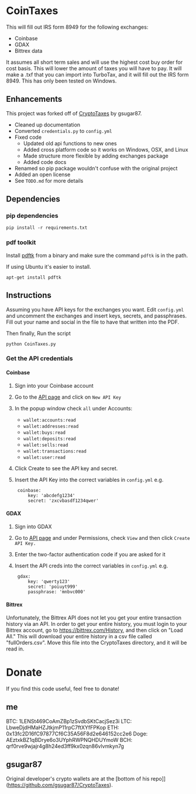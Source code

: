 # CoinTaxes

This will fill out IRS form 8949 for the following exchanges:

* Coinbase
* GDAX
* Bittrex data

It assumes all short term sales and will use the highest cost buy order for cost basis. This will lower the amount of taxes you will have to pay. It will make a .txf that you can import into TurboTax, and it will fill out the IRS form 8949. This has only been tested on Windows.

## Enhancements

This project was forked off of [CryptoTaxes](https://github.com/gsugar87/CryptoTaxes) by gsugar87.

* Cleaned up documentation
* Converted `credentials.py` to `config.yml`
* Fixed code
  * Updated old api functions to new ones
  * Added cross platform code so it works on Windows, OSX, and Linux
  * Made structure more flexible by adding exchanges package
  * Added code docs
* Renamed so pip package wouldn't confuse with the original project
* Added an open license
* See `TODO.md` for more details

## Dependencies

### pip dependencies

    pip install -r requirements.txt

### pdf toolkit

Install [pdftk](https://www.pdflabs.com/tools/pdftk-server/) from a binary and make sure the command `pdftk` is in the path.

If using Ubuntu it's easier to install.

    apt-get install pdftk 

## Instructions

Assuming you have API keys for the exchanges you want. Edit `config.yml` and uncomment the exchanges and insert keys, secrets, and passphrases. Fill out your name and social in the file to have that written into the PDF.

Then finally, Run the script

    python CoinTaxes.py

### Get the API credentials

#### Coinbase

1. Sign into your Coinbase account
2. Go to the [API page](https://www.coinbase.com/settings/api) and click on `New API Key`
3. In the popup window check `all` under Accounts:
    * `wallet:accounts:read`
    * `wallet:addresses:read`
    * `wallet:buys:read`
    * `wallet:deposits:read`
    * `wallet:sells:read`
    * `wallet:transactions:read`
    * `wallet:user:read`
4. Click Create to see the API key and secret.
5. Insert the API Key into the correct variables in `config.yml` e.g.

        coinbase:
            key: 'abcdefg1234'
            secret: 'zxcvbasdf1234qwer'

#### GDAX

1. Sign into GDAX
2. Go to [API page](https://www.gdax.com/settings/api) and under Permissions, check `View` and then click `Create API Key.`
3. Enter the two-factor authentication code if you are asked for it
4. Insert the API creds into the correct variables in `config.yml` e.g.
 
        gdax:
            key: 'qwerty123'
            secret: 'poiuyt999'
            passphrase: 'mnbvc000'

#### Bittrex

 Unfortunately, the Bittrex API does not let you get your entire transaction history via an API. In order to get your entire history, you must login to your Bittrex account, go to https://bittrex.com/History, and then click on "Load All."  This will download your entire history in a csv file called "fullOrders.csv". Move this file into the CryptoTaxes directory, and it will be read in.

# Donate

If you find this code useful, feel free to donate!

## me

BTC: 1LENSt469CoAmZBp1zSvdbSKtCacjSez3i
LTC: LbweDjdHMaHZJtkjmP11rpC7ftXYfFPKop
ETH: 0x13fc2D16fC97877Cf6C35A56F8d2e646152cc2e6
Doge: AEztxkBZ1qBDrye6o3UYphRWPNQHDUYmoW
BCH: qrf0rve9wjajr4g8h24ed3ff9kx0zqn86vlvmkyn7g

## gsugar87

Original developer's crypto wallets are at the [bottom of his repo]](https://github.com/gsugar87/CryptoTaxes).
